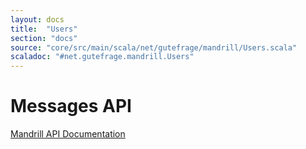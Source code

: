 ```yaml
---
layout: docs
title:  "Users"
section: "docs"
source: "core/src/main/scala/net/gutefrage/mandrill/Users.scala"
scaladoc: "#net.gutefrage.mandrill.Users"
---
```


# Messages API

[Mandrill API Documentation](https://mandrillapp.com/api/docs/users.JSON.html)
